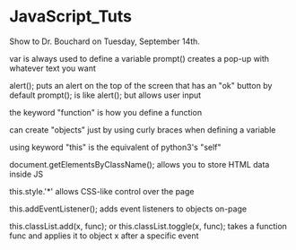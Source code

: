 # JavaScript_Tuts
Show to Dr. Bouchard on Tuesday, September 14th.

var is always used to define a variable
prompt() creates a pop-up with whatever text you want

alert(); puts an alert on the top of the screen that has an "ok" button by default
prompt(); is like alert(); but allows user input

the keyword "function" is how you define a function

can create "objects" just by using curly braces when defining a variable

using keyword "this" is the equivalent of python3's "self"

document.getElementsByClassName(); allows you to store HTML data inside JS

this.style.'*' allows CSS-like control over the page

this.addEventListener(); adds event listeners to objects on-page

this.classList.add(x, func); or this.classList.toggle(x, func); takes a function func and applies it to object x after a specific event
